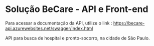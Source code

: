 # Solução BeCare - API e Front-end

Para acessar a documentação da API, utilize o link : https://becare-api.azurewebsites.net/swagger/index.html

API para busca de hospital e pronto-socorro, na cidade de São Paulo.
